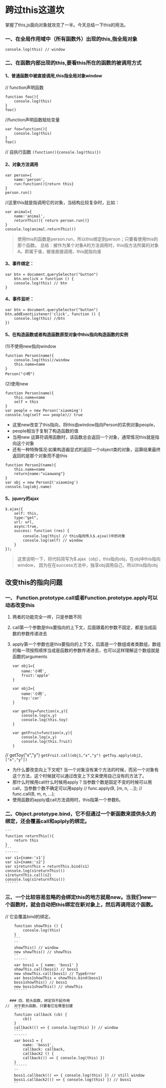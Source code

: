 # 跨过this这道坎
掌握了this,js面向对象就攻克了一半。今天总结一下this的用法。
### 一、在全局作用域中（所有函数外）出现的this,指全局对象
`console.log(this) // window`
### 二、在函数内部出现的this,要看this所在的函数的被调用方式
#### 1、普通函数中被直接调用,this指全局对象window
// function声明函数
````
function foo(){
    console.log(this)
}
foo()
````
//function声明函数赋给变量
````
var foo=function(){
    console.log(this)
}
foo()
````
// 自执行函数
`(function(){console.log(this)})`
#### 2、对象方法调用
`````
var person={
    name:'person',
    run:function(){return this}
}
person.run()
`````
//这里this就是指调用它的对象，当结构比较复杂时，比如：
`````
var animal={
    name:'animal',
    returnThis(){ return person.run()}
}
console.log(animal.returnThis())
`````
>使用this的函数是person.run，所以this绑定到person；只要看使用this的那个函数。
>总结：被作为某个对象A的方法调用时，this指方法所属的对象A。即属于谁，被谁直接调用，this就指向谁
#### 3、事件绑定：
````
var btn = document.querySelector("button")
    btn.onclick = function () {
    console.log(this) // btn
}
````
#### 4、事件监听：
````
var btn = document.querySelector("button")
btn.addEventListener('click', function () {
    console.log(this) //btn
})
````
#### 5、在构造函数或者构造函数原型对象中this指向构造函数的实例
(1)不使用new指向window
`````
function Person(name){
    console.log(this)//window
    this.name=name
}
Person("小明")
`````
(2)使用new
``````
function Person(name){
    this.name=name
    self = this
}
var people = new Person('xiaoming')
console.log(self === people)// true
``````
* 这里new改变了this指向，将this由window指向Person的实例对象people，
* people相当于复制了构造函数的值
* 当用new 运算符调用函数时，该函数总会返回一个对象，通常情况this就是指向这个对象
* 还有一种特殊情况:如果构造器显式的返回一个object类的对象，运算结果最终返回的是那个对象而不是this
``````
function Person2(name){
    this.name=name
    return{name:"xiaowang"}
}
var obj = new Person2('xiaoming')
console.log(obj.name)
``````
#### 5、jquery的ajax
``````````
$.ajax({
    self: this,
    type:"get",
    url: url,
    async:true,
    success: function (res) {
        console.log(this) // this指向传入$.ajxa()中的对象
        console.log(self) // window
    }
});
``````````
 >这里说明一下，将代码简写为$.ajax（obj），this指向obj，在obj中this指向window，
 >因为在在success方法中，独享obj调用自己，所以this指向obj

## 改变this的指向问题
###  一、  Function.prototype.call或者Function.prototype.apply可以动态改变this
 1. 两者的功能完全一样，只是参数不同
 2. call第一个参数是this要指向的上下文，后面跟着的参数不固定，都是当成函数的参数传递进去
 3. apply第一个参数也是this要指向的上下文，后面是一个数组或者类数组，数组的每一项按照顺序当成是函数的参数传递进去，也可以这样理解这个数组就是函数的arguments

      ````
      var obj1={
          name:'小明',
          fruit:'apple'
      }
      ````
      ````
      var obj2={
          name:'小刚',
          toy:'car'
      }
      ````
      ````
      var getToy=function(x,y){
          console.log(x,y)
          console.log(this.toy)
      }
      ````
      ````
      var getFruit=function(x,y){
          console.log(x,y)
          console.log(this.fruit)
      }
      ````
//        getToy("x","y")
       ``
       getFruit.call(obj1,"x","y")
       getToy.apply(obj2,["x","y"])
        ``

* 为什么要改变向上下文呢? 当一个对象没有某个方法的时候，而另一个对象有这个方法，这个时候就可以通过改变上下文来使用自己没有的方法了。
* 那什么时候用call什么时候用apply？当参数个数是固定不变的时候可以用call，当参数个数不确定可以用apply
  // func.apply(B, [m, n, ...]);
  // func.call(B, m, n, ...);
* 使用函数的apply或call方法调用时，this指第一个参数B。

### 二、Object.prototype.bind，它不但通过一个新函数来提供永久的绑定，还会覆盖call和aplply的绑定。
    ```
    function returnThis(){
        return this
    }
    ```
    ``````
    var s1={name:'s1'}
    var s2={name:'s2'}
    var s1returnThis = returnThis.bind(s1)
    console.log(s1returnThis())
    s1returnThis.call(s2)
    console.log(s1returnThis())
    ``````
### 三、一个比较容易忽略的会绑定this的地方就是new。当我们new一个函数时，就会自动把this绑定在新对象上，然后再调用这个函数。
// 它会覆盖bind的绑定。
```
    function showThis () {
        console.log(this)
    }
    ```
    ``
    showThis() // window
    new showThis() // showThis
    ``
    ``````
    var boss1 = { name: 'boss1' }
    showThis.call(boss1) // boss1
    new showThis.call(boss1) // TypeError
    var boss1showThis = showThis.bind(boss1)
    boss1showThis() // boss1
    new boss1showThis() // showThis
    ``````

  ### 四、箭头函数，绑定将不起作用
//  对于箭头函数，只要看它在哪里创建
    ````
    function callback (cb) {
        cb()
    }
    callback(() => { console.log(this) }) // window
    ````
    ``````
    var boss1 = {
        name: 'boss1',
        callback: callback,
        callback2 () {
        callback(() => { console.log(this) })
    }
    ``````
    ``
    boss1.callback(() => { console.log(this) }) // still window
    boss1.callback2(() => { console.log(this) }) // boss1
    ``